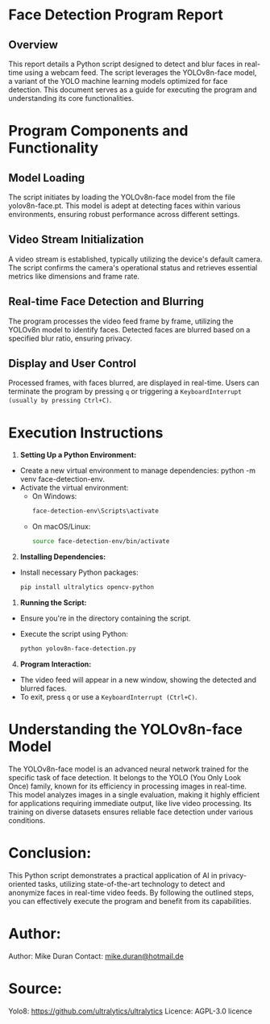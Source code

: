 # Face Detection Program Report
## Overview

This report details a Python script designed to detect and blur faces in real-time using a webcam feed. The script leverages the YOLOv8n-face model, a variant of the YOLO machine learning models optimized for face detection. This document serves as a guide for executing the program and understanding its core functionalities.

# Program Components and Functionality

## Model Loading
The script initiates by loading the YOLOv8n-face model from the file yolov8n-face.pt.
This model is adept at detecting faces within various environments, ensuring robust performance across different settings.

## Video Stream Initialization
A video stream is established, typically utilizing the device's default camera.
The script confirms the camera's operational status and retrieves essential metrics like dimensions and frame rate.

## Real-time Face Detection and Blurring
The program processes the video feed frame by frame, utilizing the YOLOv8n model to identify faces.
Detected faces are blurred based on a specified blur ratio, ensuring privacy.

## Display and User Control
Processed frames, with faces blurred, are displayed in real-time.
Users can terminate the program by pressing `q` or triggering a `KeyboardInterrupt (usually by pressing Ctrl+C)`.

# Execution Instructions
1. **Setting Up a Python Environment:**

- Create a new virtual environment to manage dependencies: python -m venv face-detection-env.
- Activate the virtual environment:
  - On Windows: 
    ```cmd
    face-detection-env\Scripts\activate
    ```
  - On macOS/Linux: 
    ```bash
    source face-detection-env/bin/activate
    ```
2. **Installing Dependencies:**

- Install necessary Python packages: 
  ```bash
  pip install ultralytics opencv-python
  ``` 
1. **Running the Script:**

- Ensure you're in the directory containing the script.
- Execute the script using Python: 
    
    ```bash 
    python yolov8n-face-detection.py
    ```

4. **Program Interaction:**
- The video feed will appear in a new window, showing the detected and blurred faces.
- To exit, press `q` or use a `KeyboardInterrupt (Ctrl+C)`.

# Understanding the YOLOv8n-face Model

The YOLOv8n-face model is an advanced neural network trained for the specific task of face detection. It belongs to the YOLO (You Only Look Once) family, known for its efficiency in processing images in real-time. This model analyzes images in a single evaluation, making it highly efficient for applications requiring immediate output, like live video processing. Its training on diverse datasets ensures reliable face detection under various conditions.

# Conclusion:
This Python script demonstrates a practical application of AI in privacy-oriented tasks, utilizing state-of-the-art technology to detect and anonymize faces in real-time video feeds. By following the outlined steps, you can effectively execute the program and benefit from its capabilities.

# Author:

Author: Mike Duran
Contact: mike.duran@hotmail.de

# Source:
Yolo8: https://github.com/ultralytics/ultralytics
Licence: AGPL-3.0 licence


